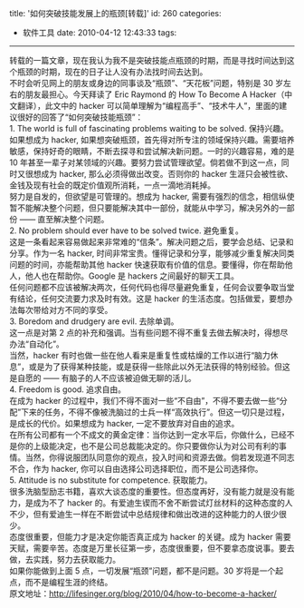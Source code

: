title: '如何突破技能发展上的瓶颈[转载]'
id: 260
categories:
  - 软件工具
date: 2010-04-12 12:43:33
tags:
---

转载的一篇文章，现在我认为我不是突破技能点瓶颈的时期，而是寻找时间达到这个瓶颈的时期，现在的日子让人没有办法找时间去达到。
</br>不时会听见网上的朋友或身边的同事谈及“瓶颈”、“天花板”问题，特别是 30 岁左右的朋友最担心。今天拜读了 Eric Raymond 的 How To Become A Hacker（中文翻译），此文中的 hacker 可以简单理解为“编程高手”、“技术牛人”，里面的建议很好的回答了“如何突破技能瓶颈”：
</br>1\. The world is full of fascinating problems waiting to be solved. 保持兴趣。
</br>如果想成为 hacker, 如果想突破瓶颈，首先得对所专注的领域保持兴趣。需要培养敏感，保持好奇的眼睛，不断去探寻和尝试解决新问题。一时的兴趣容易，难的是 10 年甚至一辈子对某领域的兴趣。要努力尝试管理欲望。倘若做不到这一点，同时又很想成为 hacker, 那么必须得做出改变。否则你的 hacker 生涯只会被性欲、金钱及现有社会的既定价值观所消耗，一点一滴地消耗掉。
</br>努力是自发的，但欲望是可管理的。想成为 hacker, 需要有强烈的信念，相信纵使暂不能解决整个问题，但只要能解决其中一部份，就能从中学习，解决另外的一部份 —— 直至解决整个问题。
</br>2\. No problem should ever have to be solved twice. 避免重复。
</br>这是一条看起来容易做起来非常难的“信条”。解决问题之后，要学会总结、记录和分享。作为一名 hacker, 时间非常宝贵。懂得记录和分享，能够减少重复解决同类问题的时间，亦能帮助其他 hacker 快速获取有价值的信息。要懂得，你在帮助他人，他人也在帮助你。Google 是 hackers 之间最好的聊天工具。
</br>任何问题都不应该被解决两次，任何代码也得尽量避免重复，任何会议要争取当堂有结论，任何交流要力求及时有效。这是 hacker 的生活态度。包括做爱，要想办法每次带给对方不同的享受。
</br>3\. Boredom and drudgery are evil. 去除单调。
</br>这一点是对第 2 点的补充和强调。当有些问题不得不重复去做去解决时，得想尽办法“自动化”。
</br>当然，hacker 有时也做一些在他人看来是重复性或枯燥的工作以进行“脑力休息”，或是为了获得某种技能，或是获得一些除此以外无法获得的特别经验。但这是自愿的 —— 有脑子的人不应该被迫做无聊的活儿。
</br>4\. Freedom is good. 追求自由。
</br>在成为 hacker 的过程中，我们不得不面对一些“不自由”，不得不要去做一些“分配”下来的任务，不得不像被洗脑过的士兵一样“高效执行”。但这一切只是过程，是成长的代价。如果想成为 hacker, 一定不要放弃对自由的追求。
</br>在所有公司都有一个不成文的黄金定律：当你达到一定水平后，你做什么，已经不是你的上级能决定，也不是公司总裁能决定的。你只要做你认为对公司有利的事情。当然，你得说服团队同意你的观点，投入时间和资源去做。倘若发现道不同志不合，作为 hacker, 你可以自由选择公司选择职位，而不是公司选择你。
</br>5\. Attitude is no substitute for competence. 获取能力。
</br>很多洗脑型励志书籍，喜欢大谈态度的重要性。但态度再好，没有能力就是没有能力，是成为不了 hacker 的。有爱迪生锲而不舍不断尝试灯丝材料的这种态度的人不少，但有爱迪生一样在不断尝试中总结规律和做出改进的这种能力的人很少很少。
</br>态度很重要，但能力才是决定你能否真正成为 hacker 的关键。成为 hacker 需要天赋，需要辛苦。态度是万里长征第一步，态度很重要，但不要拿态度说事。要去做，去实践，努力去获取能力。
</br>如果你能做到上面 5 点，一切发展“瓶颈”问题，都不是问题。30 岁将是一个起点，而不是编程生涯的终结。
</br>原文地址：http://lifesinger.org/blog/2010/04/how-to-become-a-hacker/